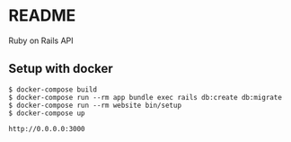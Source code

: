 # README
Ruby on Rails API
## Setup with docker
```
$ docker-compose build
$ docker-compose run --rm app bundle exec rails db:create db:migrate
$ docker-compose run --rm website bin/setup
$ docker-compose up
```
`http://0.0.0.0:3000`
